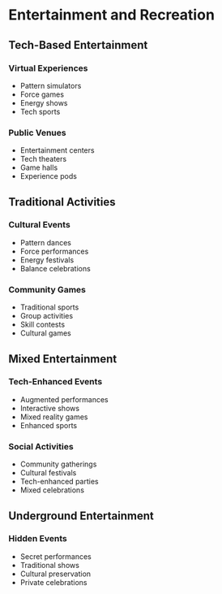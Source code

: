 # Entertainment and Recreation

## Tech-Based Entertainment

### Virtual Experiences
- Pattern simulators
- Force games
- Energy shows
- Tech sports

### Public Venues
- Entertainment centers
- Tech theaters
- Game halls
- Experience pods

## Traditional Activities

### Cultural Events
- Pattern dances
- Force performances
- Energy festivals
- Balance celebrations

### Community Games
- Traditional sports
- Group activities
- Skill contests
- Cultural games

## Mixed Entertainment

### Tech-Enhanced Events
- Augmented performances
- Interactive shows
- Mixed reality games
- Enhanced sports

### Social Activities
- Community gatherings
- Cultural festivals
- Tech-enhanced parties
- Mixed celebrations

## Underground Entertainment

### Hidden Events
- Secret performances
- Traditional shows
- Cultural preservation
- Private celebrations
